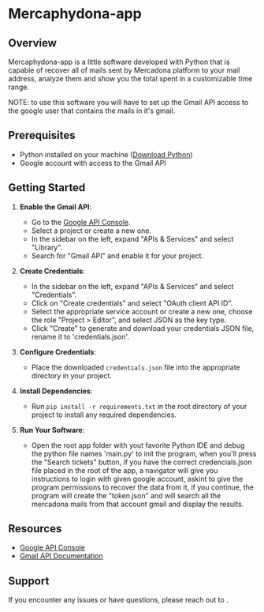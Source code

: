 # Mercaphydona-app

## Overview

Mercaphydona-app is a little software developed with Python that is capable of recover all of mails sent by Mercadona platform to your mail address, analyze them and show you the total spent in a customizable time range. 

NOTE: to use this software you will have to set up the Gmail API access to the google user that contains the mails in it's gmail.

## Prerequisites

- Python installed on your machine ([Download Python](https://www.python.org/downloads/))
- Google account with access to the Gmail API

## Getting Started

1. **Enable the Gmail API**:
   - Go to the [Google API Console](https://console.developers.google.com/).
   - Select a project or create a new one.
   - In the sidebar on the left, expand "APIs & Services" and select "Library".
   - Search for "Gmail API" and enable it for your project.

2. **Create Credentials**:
   - In the sidebar on the left, expand "APIs & Services" and select "Credentials".
   - Click on "Create credentials" and select "OAuth client API ID".
   - Select the appropriate service account or create a new one, choose the role "Project > Editor", and select JSON as the key type.
   - Click "Create" to generate and download your credentials JSON file, rename it to 'credentials.json'.

3. **Configure Credentials**:
   - Place the downloaded `credentials.json` file into the appropriate directory in your project.

4. **Install Dependencies**:
   - Run `pip install -r requirements.txt` in the root directory of your project to install any required dependencies.

5. **Run Your Software**:
   - Open the root app folder with yout favorite Python IDE and debug the python file names 'main.py' to init the program, when you'll press the "Search tickets" button, if you have the correct credencials.json file placed in the root of the app, a navigator will give you instructions to login with given google account, askint to give the program permissions to recover the data from it, if you continue, the program will create the "token.json" and will search all the mercadona mails from that account gmail and display the results.

## Resources

- [Google API Console](https://console.developers.google.com/)
- [Gmail API Documentation](https://developers.google.com/gmail/api/)

## Support

If you encounter any issues or have questions, please reach out to .
